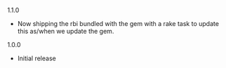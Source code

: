 1.1.0

* Now shipping the rbi bundled with the gem with a rake task to update this as/when we update the gem.

1.0.0

* Initial release
